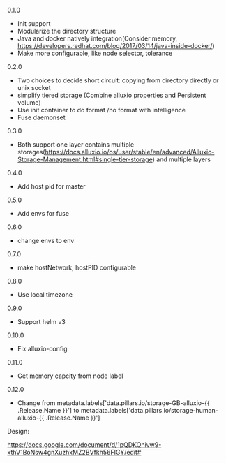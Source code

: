 0.1.0

- Init support
- Modularize the directory structure
- Java and docker natively integration(Consider memory, https://developers.redhat.com/blog/2017/03/14/java-inside-docker/)
- Make more configurable, like node selector, tolerance


0.2.0

- Two choices to decide short circuit: copying from directory directly or unix socket
- simplify tiered storage (Combine alluxio properties and Persistent volume)
- Use init container to do format /no format with intelligence
- Fuse daemonset



0.3.0

- Both support one layer contains multiple storages(https://docs.alluxio.io/os/user/stable/en/advanced/Alluxio-Storage-Management.html#single-tier-storage) and multiple layers


0.4.0

- Add host pid for master

0.5.0

- Add envs for fuse


0.6.0

- change envs to env


0.7.0

- make hostNetwork, hostPID configurable


0.8.0

- Use local timezone

0.9.0

- Support helm v3

0.10.0

- Fix alluxio-config

0.11.0

- Get memory capcity from node label

0.12.0

- Change from metadata.labels['data.pillars.io/storage-GB-alluxio-{{ .Release.Name }}'] to metadata.labels['data.pillars.io/storage-human-alluxio-{{ .Release.Name }}']

Design:


https://docs.google.com/document/d/1pQDKQnivw9-xthV1BoNsw4gnXuzhxMZ2BVfkh56FIGY/edit#